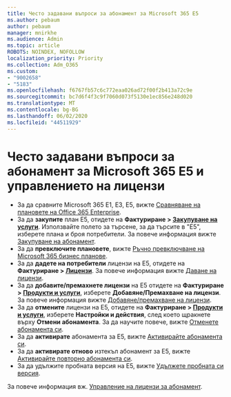 ```yaml
---
title: Често задавани въпроси за абонамент за Microsoft 365 E5
ms.author: pebaum
author: pebaum
manager: mnirkhe
ms.audience: Admin
ms.topic: article
ROBOTS: NOINDEX, NOFOLLOW
localization_priority: Priority
ms.collection: Adm_O365
ms.custom:
- "9002658"
- "5183"
ms.openlocfilehash: f6767fb57c6c772eaa026ad72f00f2b413a72c9e
ms.sourcegitcommit: bc7d6f4f3c9f7060d073f5130e1ec856e248d020
ms.translationtype: MT
ms.contentlocale: bg-BG
ms.lasthandoff: 06/02/2020
ms.locfileid: "44511929"
---
```

# <a name="microsoft-365-e5-subscription-and-license-management-faq"></a>Често задавани въпроси за абонамент за Microsoft 365 E5 и управлението на лицензи

- За да сравните Microsoft 365 E1, E3, E5, вижте [Сравняване на плановете на Office 365 Enterprise](https://www.microsoft.com/microsoft-365/business/compare-more-office-365-for-business-plans).
- За да **закупите** план Е5, отидете на **Фактуриране > [Закупуване на услуги](https://go.microsoft.com/fwlink/p/?linkid=868433)**. Използвайте полето за търсене, за да търсите в "Е5", изберете плана и броя потребители. За повече информация вижте [Закупуване на абонамент](https://docs.microsoft.com/microsoft-365/commerce/buy-another-subscription?view=o365-worldwide).
- За да **превключите плановете**, вижте [Ръчно превключване на Microsoft 365 бизнес планове](https://docs.microsoft.com/microsoft-365/commerce/subscriptions/switch-plans-manually?view=o365-worldwide).
- За да **дадете на потребители** лицензи на Е5, отидете на **Фактуриране > [Лицензи](https://go.microsoft.com/fwlink/p/?linkid=842264)**. За повече информация вижте [Даване на лицензи](https://docs.microsoft.com/microsoft-365/admin/manage/assign-licenses-to-users?view=o365-worldwide).
- За да **добавите/премахнете лицензи** на Е5 отидете на **Фактуриране > [Продукти и услуги](https://go.microsoft.com/fwlink/p/?linkid=842054)**, изберете **Добавяне/Премахване на лицензи**. За повече информация вижте [Добавяне/премахване на лицензи](https://docs.microsoft.com/microsoft-365/commerce/licenses/buy-licenses?view=o365-worldwide#add-or-remove-licenses-for-your-business-subscription). 
- За да **отмените** лицензи на Е5, отидете на **Фактуриране > [Продукти и услуги](https://go.microsoft.com/fwlink/p/?linkid=842054)**, изберете **Настройки и действия**, след което щракнете върху **Отмени абонамента**. За да научите повече, вижте [Отменете абонамента си](https://docs.microsoft.com/microsoft-365/commerce/subscriptions/cancel-your-subscription).
- За да **активирате** абонамента за Е5, вижте [Активирайте абонамента си](https://docs.microsoft.com/alchemyinsights/activate-your-office-365-subscription).
- За да **активирате отново** изтекъл абонамент за Е5, вижте [Активирайте повторно абонамента си](https://docs.microsoft.com/alchemyinsights/reactivate-your-subscription).
- За да удължите пробната версия на Е5, вижте [Удължете пробната си версия](https://docs.microsoft.com/alchemyinsights/extend-your-trial-for-office-365-for-business).

За повече информация вж. [Управление на лицензи за абонамент](https://docs.microsoft.com/microsoft-365/commerce/licenses/buy-licenses?view=o365-worldwide#add-or-remove-licenses-for-your-business-subscription).
